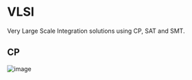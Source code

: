 # VLSI
Very Large Scale Integration solutions using CP, SAT and SMT.

## CP

![image](https://user-images.githubusercontent.com/31796254/123073454-b53d6200-d416-11eb-8317-497a63c2f58c.png)
